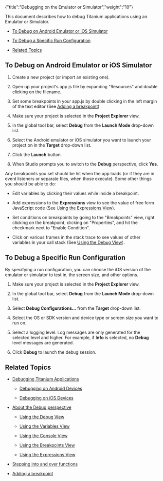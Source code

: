 {"title":"Debugging on the Emulator or Simulator","weight":"10"} 

This document describes how to debug Titanium applications using an Emulator or Simulator.

*   [To Debug on Android Emulator or iOS Simulator](#ToDebugonAndroidEmulatororiOSSimulator)
    
*   [To Debug a Specific Run Configuration](#ToDebugaSpecificRunConfiguration)
    
*   [Related Topics](#RelatedTopics)
    

## To Debug on Android Emulator or iOS Simulator

1.  Create a new project (or import an existing one).
    
2.  Open up your project's app.js file by expanding "Resources" and double clicking on the filename.
    
3.  Set some breakpoints in your app.js by double clicking in the left margin of the text editor (See [Adding a breakpoint](/docs/appc/Axway_Appcelerator_Studio/Axway_Appcelerator_Studio_Guide/Web_Development/JavaScript_Development/Debugging_JavaScript/Adding_a_breakpoint/)).
    
4.  Make sure your project is selected in the **Project Explorer** view.
    
5.  In the global tool bar, select **Debug** from the **Launch Mode** drop-down list.
    
6.  Select the Android emulator or iOS simulator you want to launch your project on in the **Target** drop-down list.
    
7.  Click the **Launch** button.
    
8.  When Studio prompts you to switch to the **Debug** perspective, click **Yes**.
    

Any breakpoints you set should be hit when the app loads (or if they are in event listeners or separate files, when those execute). Some other things you should be able to do:

*   Edit variables by clicking their values while inside a breakpoint.
    
*   Add expressions to the **Expressions** view to see the value of free form JavaScript code (See [Using the Expressions View](/docs/appc/Axway_Appcelerator_Studio/Axway_Appcelerator_Studio_Guide/Web_Development/JavaScript_Development/Debugging_JavaScript/About_the_Debug_perspective/Using_the_Expressions_View/)).
    
*   Set conditions on breakpoints by going to the "Breakpoints" view, right clicking on the breakpoint, clicking on "Properties", and hit the checkmark next to "Enable Condition".
    
*   Click on various frames in the stack trace to see values of other variables in your call stack (See [Using the Debug View](/docs/appc/Axway_Appcelerator_Studio/Axway_Appcelerator_Studio_Guide/Web_Development/JavaScript_Development/Debugging_JavaScript/About_the_Debug_perspective/Using_the_Debug_View/)).
    

## To Debug a Specific Run Configuration

By specifying a run configuration, you can choose the iOS version of the emulator or simulator to test in, the screen size, and other options.

1.  Make sure your project is selected in the **Project Explorer** view.
    
2.  In the global tool bar, select **Debug** from the **Launch Mode** drop-down list.
    
3.  Select **Debug Configurations...** from the **Target** drop-down list.
    
4.  Select the OS or SDK version and device type or screen size you want to run on.
    
5.  Select a logging level. Log messages are only generated for the selected level and higher. For example, if **Info** is selected, no **Debug** level messages are generated.
    
6.  Click **Debug** to launch the debug session.
    

## Related Topics

*   [Debugging Titanium Applications](/docs/appc/Axway_Appcelerator_Studio/Axway_Appcelerator_Studio_Guide/Titanium_Development/Debugging_Titanium_Applications/)
    
    *   [Debugging on Android Devices](/docs/appc/Axway_Appcelerator_Studio/Axway_Appcelerator_Studio_Guide/Titanium_Development/Debugging_Titanium_Applications/Debugging_on_Android_Devices/)
        
    *   [Debugging on iOS Devices](/docs/appc/Axway_Appcelerator_Studio/Axway_Appcelerator_Studio_Guide/Titanium_Development/Debugging_Titanium_Applications/Debugging_on_iOS_Devices/)
        
*   [About the Debug perspective](/docs/appc/Axway_Appcelerator_Studio/Axway_Appcelerator_Studio_Guide/Web_Development/JavaScript_Development/Debugging_JavaScript/About_the_Debug_perspective/)
    
    *   [Using the Debug View](/docs/appc/Axway_Appcelerator_Studio/Axway_Appcelerator_Studio_Guide/Web_Development/JavaScript_Development/Debugging_JavaScript/About_the_Debug_perspective/Using_the_Debug_View/)
        
    *   [Using the Variables View](/docs/appc/Axway_Appcelerator_Studio/Axway_Appcelerator_Studio_Guide/Web_Development/JavaScript_Development/Debugging_JavaScript/About_the_Debug_perspective/Using_the_Variables_View/)
        
    *   [Using the Console View](/docs/appc/Axway_Appcelerator_Studio/Axway_Appcelerator_Studio_Guide/Web_Development/JavaScript_Development/Debugging_JavaScript/Using_the_Console_View/)
        
    *   [Using the Breakpoints View](/docs/appc/Axway_Appcelerator_Studio/Axway_Appcelerator_Studio_Guide/Web_Development/JavaScript_Development/Debugging_JavaScript/About_the_Debug_perspective/Using_the_Breakpoints_View/)
        
    *   [Using the Expressions View](/docs/appc/Axway_Appcelerator_Studio/Axway_Appcelerator_Studio_Guide/Web_Development/JavaScript_Development/Debugging_JavaScript/About_the_Debug_perspective/Using_the_Expressions_View/)
        
*   [Stepping into and over functions](/docs/appc/Axway_Appcelerator_Studio/Axway_Appcelerator_Studio_Guide/Web_Development/JavaScript_Development/Debugging_JavaScript/Stepping_into_and_over_functions/)
    
*   [Adding a breakpoint](/docs/appc/Axway_Appcelerator_Studio/Axway_Appcelerator_Studio_Guide/Web_Development/JavaScript_Development/Debugging_JavaScript/Adding_a_breakpoint/)